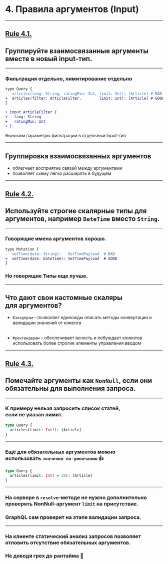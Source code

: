 # 4. Правила аргументов (Input)

-----

## [Rule 4.1.](https://github.com/nodkz/conf-talks/tree/master/articles/graphql/schema-design#rule-4.1)

## Группируйте взаимосвязанные аргументы вместе в новый input-тип.

-----

### Фильтрация отдельно, лимитирование отдельно

```diff
type Query {
-  articles(lang: String, ratingMin: Int, limit: Int): [Article] # BAD
+  articles(filter: ArticleFilter,        limit: Int): [Article] # GOOD
}

+ input ArticleFilter {
+   lang: String
+   ratingMin: Int
+ }

```

Выносим параметры фильтрации в отдельный Input-тип

-----

## Группировка взаимосвязанных аргументов

- облегчает восприятие связей между аргументами
- позволяет схему легко расширять в будущем

-----

## [Rule 4.2.](https://github.com/nodkz/conf-talks/tree/master/articles/graphql/schema-design#rule-4.2)

## Используйте строгие скалярные типы для аргументов, например `DateTime` вместо `String`.

-----

### Говорящие имена аргументов хорошо.

```diff
type Mutation {
-  setTime(date: String):   SetTimePayload  # BAD
+  setTime(date: DateTime): SetTimePayload  # GOOD
}

```

### Но говорящие Типы еще лучше.

-----

## Что дают свои кастомные скаляры <br/>для аргументов?

- `Бэкедерам` – позволяет единожды описать методы конвертации и валидации значений от клиента<br/><br/>

- `Фронтендерам` – обеспечивает ясность и побуждает клиентов использовать более строгие элементы управления вводом

-----

## [Rule 4.3.](https://github.com/nodkz/conf-talks/tree/master/articles/graphql/schema-design#rule-4.3)

## Помечайте аргументы как `NonNull`, если они обязательны для выполнения запроса.

-----

### К примеру нельзя запросить список статей, <br/> если не указан лимит.

```graphql
type Query {
  articles(limit: Int!): [Article]
}

```

-----

### Ещё для обязательных аргументов можно <br/>использовать `значения по-умолчанию` 👍

```graphql
type Query {
  articles(limit: Int! = 10): [Article]
}

```

-----

### На сервере в `resolve`-методе не нужно дополнительно проверять NonNull-аргумент `limit` на присутствие.

### GraphQL сам проверит на этапе валидации запроса.

-----

### На клиенте статический анализ запросов позволяет отловить отсутствие обязательных аргументов.

### Не доводя грех до рантайма 🤞
